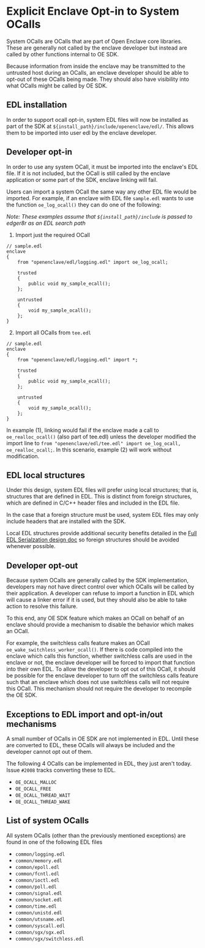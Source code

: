 # Explicit Enclave Opt-in to System OCalls

System OCalls are OCalls that are part of Open Enclave core libraries. These are generally not
called by the enclave developer but instead are called by other functions internal to OE SDK.

Because information from inside the enclave may be transmitted to the untrusted host
during an OCalls, an enclave developer should be able to opt-out of these OCalls
being made. They should also have visibility into what OCalls might be called by OE SDK.

## EDL installation

In order to support ocall opt-in, system EDL files will now be installed as part of the SDK at
`${install_path}/include/openenclave/edl/`. This allows them to be imported into user edl by the
enclave developer.

## Developer opt-in

In order to use any system OCall, it must be imported into the enclave's EDL file. If it is not
included, but the OCall is still called by the enclave application or some part of the SDK,
enclave linking will fail.

Users can import a system OCall the same way any other EDL file would be imported. For example,
if an enclave with EDL file `sample.edl` wants to use the function `oe_log_ocall()` they can do
one of the following:

*Note: These examples assume that `${install_path}/include` is passed to edger8r as an EDL search path*

1. Import just the required OCall

```
// sample.edl
enclave
{
    from "openenclave/edl/logging.edl" import oe_log_ocall;

    trusted
    {
        public void my_sample_ecall();
    };

    untrusted
    {
        void my_sample_ocall();
    };
}
```

2. Import all OCalls from `tee.edl`

```
// sample.edl
enclave
{
    from "openenclave/edl/logging.edl" import *;

    trusted
    {
        public void my_sample_ecall();
    };

    untrusted
    {
        void my_sample_ocall();
    };
}
```

In example (1), linking would fail if the enclave made a call to `oe_realloc_ocall()`
(also part of tee.edl) unless the developer modified the import line to
`from "openenclave/edl/tee.edl" import oe_log_ocall, oe_realloc_ocall;`. In this scenario,
example (2) will work without modification.

## EDL local structures

Under this design, system EDL files will prefer using local structures; that is, structures
that are defined in EDL. This is distinct from foreign structures, which are defined in
C/C++ header files and included in the EDL file.

In the case that a foreign structure must be used, system EDL files may only include headers
that are installed with the SDK.

Local EDL structures provide additional security benefits detailed in the
[Full EDL Serialzation design doc](
https://github.com/openenclave/openenclave/blob/master/docs/DesignDocs/full_edl_serialization.md#motivation)
so foreign structures should be avoided whenever possible.

## Developer opt-out

Because system OCalls are generally called by the SDK implementation, developers
may not have direct control over which OCalls will be called by their application.
A developer can refuse to import a function in EDL which will cause a linker error
if it is used, but they should also be able to take action to resolve this failure.

To this end, any OE SDK feature which makes an OCall on behalf of an enclave
should provide a mechanism to disable the behavior which makes an OCall.

For example, the switchless calls feature makes an OCall
`oe_wake_switchless_worker_ocall()`. If there is code compiled into the enclave
which calls this function, whether switchless calls are used in the enclave or
not, the enclave developer will be forced to import that function into their
own EDL. To allow the developer to opt out of this OCall, it should be possible
for the enclave developer to turn off the switchless calls feature such that an
enclave which does not use switchless calls will not require this OCall. This
mechanism should not require the developer to recompile the OE SDK.

## Exceptions to EDL import and opt-in/out mechanisms

A small number of OCalls in OE SDK are not implemented in EDL. Until these are
converted to EDL, these OCalls will always be included and the developer cannot
opt out of them.

The following 4 OCalls can be implemented in EDL, they just aren't today. Issue
`#2008` tracks converting these to EDL.

* `OE_OCALL_MALLOC`
* `OE_OCALL_FREE`
* `OE_OCALL_THREAD_WAIT`
* `OE_OCALL_THREAD_WAKE`

## List of system OCalls

All system OCalls (other than the previously mentioned exceptions) are found
in one of the following EDL files

* `common/logging.edl`
* `common/memory.edl`
* `common/epoll.edl`
* `common/fcntl.edl`
* `common/ioctl.edl`
* `common/poll.edl`
* `common/signal.edl`
* `common/socket.edl`
* `common/time.edl`
* `common/unistd.edl`
* `common/utsname.edl`
* `common/syscall.edl`
* `common/sgx/sgx.edl`
* `common/sgx/switchless.edl`
